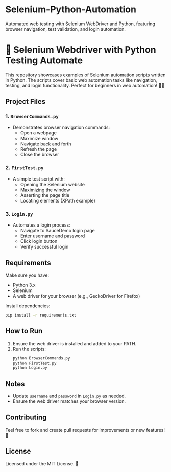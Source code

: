 # Selenium-Python-Automation
Automated web testing with Selenium WebDriver and Python, featuring browser navigation, test validation, and login automation.
# 🚀 Selenium Webdriver with Python Testing Automate

This repository showcases examples of Selenium automation scripts written in Python. The scripts cover basic web automation tasks like navigation, testing, and login functionality. Perfect for beginners in web automation! 🧑‍💻

## Project Files

### 1. `BrowserCommands.py`
- Demonstrates browser navigation commands:
  - Open a webpage
  - Maximize window
  - Navigate back and forth
  - Refresh the page
  - Close the browser

### 2. `FirstTest.py`
- A simple test script with:
  - Opening the Selenium website
  - Maximizing the window
  - Asserting the page title
  - Locating elements (XPath example)

### 3. `Login.py`
- Automates a login process:
  - Navigate to SauceDemo login page
  - Enter username and password
  - Click login button
  - Verify successful login

## Requirements

Make sure you have:
- Python 3.x
- Selenium
- A web driver for your browser (e.g., GeckoDriver for Firefox)

Install dependencies:
```bash
pip install -r requirements.txt
```

## How to Run

1. Ensure the web driver is installed and added to your PATH.
2. Run the scripts:
   ```bash
   python BrowserCommands.py
   python FirstTest.py
   python Login.py
   ```

## Notes
- Update `username` and `password` in `Login.py` as needed.
- Ensure the web driver matches your browser version.

## Contributing
Feel free to fork and create pull requests for improvements or new features! 🎉

## License
Licensed under the MIT License. 📝
